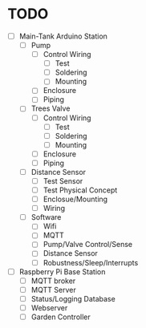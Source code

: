 # TODO

- [ ] Main-Tank Arduino Station
  - [ ] Pump
    - [ ] Control Wiring
      - [ ] Test
      - [ ] Soldering
      - [ ] Mounting
    - [ ] Enclosure
    - [ ] Piping
  - [ ] Trees Valve
    - [ ] Control Wiring
      - [ ] Test
      - [ ] Soldering
      - [ ] Mounting
    - [ ] Enclosure
    - [ ] Piping
  - [ ] Distance Sensor
    - [ ] Test Sensor
    - [ ] Test Physical Concept
    - [ ] Enclosue/Mounting
    - [ ] Wiring
  - [ ] Software
    - [ ] Wifi
    - [ ] MQTT
    - [ ] Pump/Valve Control/Sense
    - [ ] Distance Sensor
    - [ ] Robustness/Sleep/Interrupts
  
- [ ] Raspberry Pi Base Station
  - [ ] MQTT broker
  - [ ] MQTT Server
  - [ ] Status/Logging Database
  - [ ] Webserver
  - [ ] Garden Controller